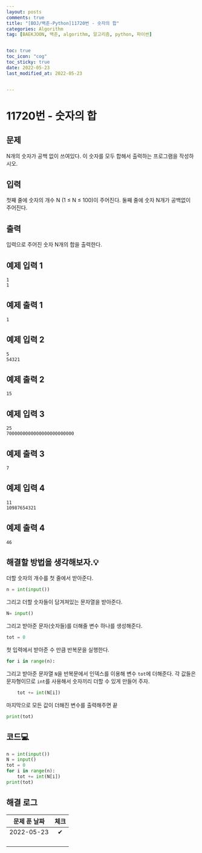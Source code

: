 ```yaml
---
layout: posts
comments: true
title: "[BOJ/백준-Python]11720번 - 숫자의 합"
categories: Algorithm
tag: [BAEKJOON, 백준, algorithm, 알고리즘, python, 파이썬]


toc: true
toc_icon: "cog"
toc_sticky: true
date: 2022-05-23
last_modified_at: 2022-05-23


---
```




# 11720번 - 숫자의 합



## 문제

N개의 숫자가 공백 없이 쓰여있다. 이 숫자를 모두 합해서 출력하는 프로그램을 작성하시오.



## 입력

첫째 줄에 숫자의 개수 N (1 ≤ N ≤ 100)이 주어진다. 둘째 줄에 숫자 N개가 공백없이 주어진다.



## 출력

입력으로 주어진 숫자 N개의 합을 출력한다.



## 예제 입력 1 

```
1
1
```



## 예제 출력 1

```
1
```



## 예제 입력 2 

```
5
54321
```



## 예제 출력 2

```
15
```



## 예제 입력 3 

```
25
7000000000000000000000000
```



## 예제 출력 3

```
7
```



## 예제 입력 4 

```
11
10987654321
```



## 예제 출력 4

```
46
```





##  해결할 방법을 생각해보자.💡

더할 숫자의 개수를 첫 줄에서 받아준다.

```python
n = int(input())
```

그리고 더할 숫자들이 담겨져있는 문자열을 받아준다.

```python
N= input()
```

그리고 받아준 문자(숫자들)를 더해줄 변수 하나를 생성해준다.

```python
tot = 0
```

첫 입력에서 받아준 수 만큼 반복문을 실행한다.

```python
for i in range(n):
```

그리고 받아준 문자열 `N`을 반복문에서 인덱스를 이용해 변수 `tot`에 더해준다. 각 값들은 문자형이므로 `int`를 사용해서 숫자끼리 더할 수 있게 만들어 주자.

```python
	tot += int(N[i])
```

마지막으로 모든 값이 더해진 변수를 출력해주면 끝

```python
print(tot)
```





## 코드💻

```python
n = int(input())
N = input()
tot = 0
for i in range(n):
    tot += int(N[i])
print(tot)
```





## 해결 로그 

| 문제 푼 날짜 | 체크 |
| :----------: | :--: |
|  2022-05-23  |  ✔   |
|              |      |
|              |      |
|              |      |
|              |      |



